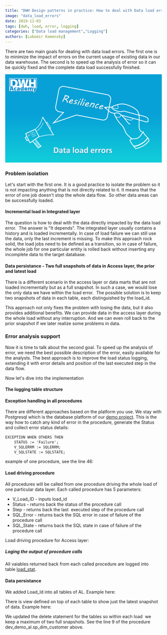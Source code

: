 ```yaml
---
title: "DWH Design patterns in practice: How to deal with Data load errors"
image: "data_load_errors"
date: 2019-11-03
tags: [dwh, load, error, logging]
categories: ["Data load management","Logging"]
authors: [Lubomir Kamensky]
---
```


There are two main goals for dealing with data load errors. The first one is to minimize the impact of errors on the current usage of existing data in our data warehouse. The second is to speed up the analysis of error so it can be quickly fixed and the complete data load successfully finished. 

<img src="data_load_errors.png" width="800px" alt="Data load errors"/>

### Problem isolation
Let's start with the first one. It is a good practice to isolate the problem so it is not impacting anything that is not directly related to it. It means that the error of one job doesn't stop the whole data flow.  So other data areas can be successfully loaded. 

#### Incremental load in Integrated layer
The question is how to deal with the data directly impacted by the data load error.  The answer is "It depends". The integrated layer usually contains a history and is loaded incrementally. In case of load failure we can still use the data, only the last increment is missing. To make this approach rock solid, the load jobs need to be defined as a transition, so in case of failure, the whole job for one particular entity is rolled back without inserting any incomplete data to the target database.

#### Data persistance - Two full snapshots of data in Access layer, the prior and latest load
There is a different scenario in the access layer or data marts that are not loaded incrementally but as a full snapshot. In such a case, we would lose the only data we have within the load error.  The possible solution is to keep two snapshots of data in each table, each distinguished by the load_id. 

This approach not only fixes the problem with losing the data, but it also provides additional benefits. We can provide data in the access layer during the whole load without any interruption. And we can even roll back to the prior snapshot if we later realize some problems in data. 

### Error analysis support
Now it is time to talk about the second goal. To speed up the analysis of error, we need the best possible description of the error, easily available for the analysts. The best approach is to improve the load status logging, extending it with error details and position of the last executed step in the data flow.

Now let's dive into the implementation

#### The logging table structure
<script src="https://gist.github.com/lubomirkamensky/31571bab82bd12b7c95fdb8f4da0236e.js"></script>

#### Exception handling in all procedures
There are different approaches based on the platform you use. We stay with Postgresql which is the database platform of our [demo project](https://github.com/dwhacademy/demoproject/tree/issue-12-implement_load_error_resistance). This is the way how to catch any kind of error in the procedure, generate the Status and collect error status details: 

```
EXCEPTION WHEN OTHERS THEN
    STATUS := 'Failure';
    V_SQLERRM := SQLERRM;
    V_SQLSTATE := SQLSTATE;
```
example of one procedure, see the line 46:
<script src="https://gist.github.com/lubomirkamensky/6150ba77c31ba3855353830f3ada7fb6.js"></script>

#### Load driving procedure
All procedures will be called from one procedure driving the whole load of one particular data layer. Each called procedure has 5 parameters:

- V_Load_ID - inputs load_id
- Status - returns back the status of the procedure call
- Step - returns back the last  executed step of the procedure call
- SQL_Error - returns back the SQL error in case of failure of the procedure call 
- SQL_State - returns back the SQL state in case of failure of the procedure call

Load driving procedure for Access layer:
<script src="https://gist.github.com/lubomirkamensky/a4cde929abb5642bac2a36e35a7a9e16.js"></script>

##### Loging the output of procedure calls
All vaiables returned back from each called procedure are logged into table [load_stat](https://github.com/dwhacademy/demoproject/blob/issue-12-implement_load_error_resistance/sql/1_layers/4_meta/tables/load_stat.tbl).

#### Data persistance
We added Load_Id into all tables of AL. Example here:
<script src="https://gist.github.com/lubomirkamensky/e944813aeee577d6de129daceeee094c.js"></script>

There is view defined on top of each table to show just the latest snapshot of data. Example here:
<script src="https://gist.github.com/lubomirkamensky/880eaf2697f77a40afbc0c6e7cc00f75.js"></script>

We updated the delete statement for the tables so within each load  we keep a maximum of two full snapshots.
See the line 9 of the procedure dev_demo_al.sp_dim_customer above.